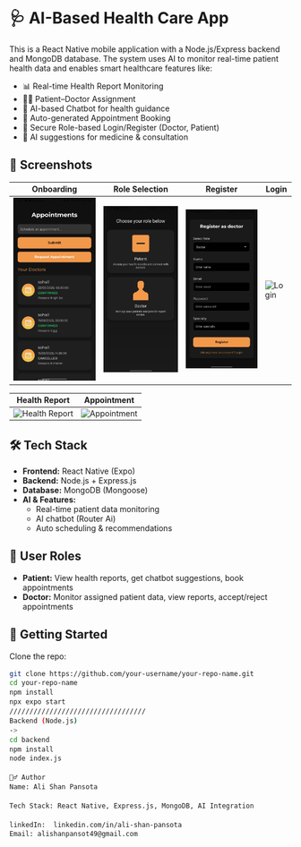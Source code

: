 # 🩺 AI-Based Health Care App

This is a React Native mobile application with a Node.js/Express backend and MongoDB database. The system uses AI to monitor real-time patient health data and enables smart healthcare features like:

- 📊 Real-time Health Report Monitoring
- 👨‍⚕️ Patient–Doctor Assignment
- 🤖 AI-based Chatbot for health guidance
- 📅 Auto-generated Appointment Booking
- 🔐 Secure Role-based Login/Register (Doctor, Patient)
- 🧠 AI suggestions for medicine & consultation

## 📱 Screenshots

| Onboarding | Role Selection | Register | Login |
|-----------|----------------|----------|-------|
| ![Onboarding](assets/screenshots/AppointmentScreen.jpeg) | ![Role Selection](assets/screenshots/RoleSelection.jpeg) | ![Register](assets/screenshots/RegisterScreen.jpeg) | ![Login](assets/screenshots/login.png) |

| Health Report | Appointment |
|---------------|-------------|
| ![Health Report](assets/screenshots/health-report.png) | ![Appointment](assets/screenshots/appointment.png) |

## 🛠 Tech Stack

- **Frontend:** React Native (Expo)
- **Backend:** Node.js + Express.js 
- **Database:** MongoDB (Mongoose)
- **AI & Features:**
  - Real-time patient data monitoring
  - AI chatbot (Router Ai)
  - Auto scheduling & recommendations

## 🔐 User Roles
- **Patient:** View health reports, get chatbot suggestions, book appointments
- **Doctor:** Monitor assigned patient data, view reports, accept/reject appointments

## 🚀 Getting Started

Clone the repo:
```bash
git clone https://github.com/your-username/your-repo-name.git
cd your-repo-name
npm install
npx expo start
//////////////////////////////////
Backend (Node.js)
->
cd backend
npm install
node index.js

🙋‍♂️ Author
Name: Ali Shan Pansota

Tech Stack: React Native, Express.js, MongoDB, AI Integration

linkedIn:  linkedin.com/in/ali-shan-pansota
Email: alishanpansot49@gmail.com

